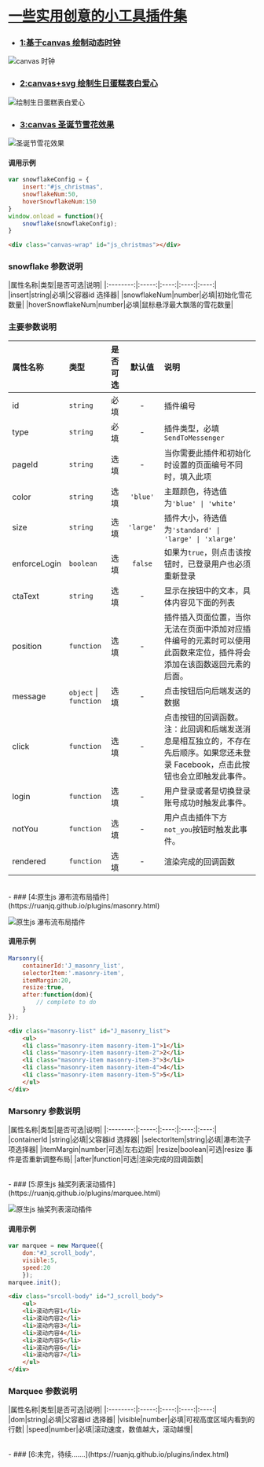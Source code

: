 # [一些实用创意的小工具插件集](https://ruanjq.github.io/plugins/)



- ### [1:基于canvas 绘制动态时钟](https://ruanjq.github.io/plugins/clock.html)

![canvas 时钟](https://raw.githubusercontent.com/ruanjq/plugins/master/images/clock.gif)



- ### [2:canvas+svg 绘制生日蛋糕表白爱心](https://ruanjq.github.io/plugins/birthday.html)

![绘制生日蛋糕表白爱心](https://raw.githubusercontent.com/ruanjq/plugins/master/images/heart.png)




- ### [3:canvas 圣诞节雪花效果](https://ruanjq.github.io/plugins/snowflake.html)

![圣诞节雪花效果](https://raw.githubusercontent.com/ruanjq/plugins/master/images/snowflake.png)

#### 调用示例
```javascript
var snowflakeConfig = {
	insert:"#js_christmas",
	snowflakeNum:50,
	hoverSnowflakeNum:150
}
window.onload = function(){
	snowflake(snowflakeConfig);
}
```

```html
<div class="canvas-wrap" id="js_christmas"></div>
```

### snowflake 参数说明
|属性名称|类型|是否可选|说明|
|:--------:|:-----:|:----:|:----:|:----:|
|insert|string|必填|父容器id 选择器|
|snowflakeNum|number|必填|初始化雪花数量|
|hoverSnowflakeNum|number|必填|鼠标悬浮最大飘落的雪花数量|
                    

### 主要参数说明
|属性名称|类型|是否可选|默认值|说明|
|:--|:--|:--|:--:|:--|
|id|`string`|必填|-|插件编号|
|type|`string`|必填|-|插件类型，必填`SendToMessenger`|
|pageId|`string`|选填|-|当你需要此插件和初始化时设置的页面编号不同时，填入此项|
|color|`string`|选填|`'blue'`|主题颜色，待选值为`'blue' \| 'white'`|
|size|`string`|选填|`'large'`|插件大小，待选值为`'standard' \| 'large' \| 'xlarge'`|
|enforceLogin|`boolean`|选填|`false`|如果为`true`，则点击该按钮时，已登录用户也必须重新登录|
|ctaText|`string`|选填|-|显示在按钮中的文本，具体内容见下面的列表|
|position|`function`|选填|-|插件插入页面位置，当你无法在页面中添加对应插件编号的元素时可以使用此函数来定位，插件将会添加在该函数返回元素的后面。|
|message|`object` \| `function`|选填|-|点击按钮后向后端发送的数据|
|click|`function`|选填|-|点击按钮的回调函数。注：此回调和后端发送消息是相互独立的，不存在先后顺序。如果您还未登录 Facebook，点击此按钮也会立即触发此事件。|
|login|`function`|选填|-|用户登录或者是切换登录账号成功时触发此事件。|
|notYou|`function`|选填|-|用户点击插件下方`not_you`按钮时触发此事件。|
|rendered|`function`|选填|-|渲染完成的回调函数|



<br>
- ### [4:原生js 瀑布流布局插件](https://ruanjq.github.io/plugins/masonry.html)

![原生js 瀑布流布局插件](https://raw.githubusercontent.com/ruanjq/plugins/master/images/masonry.png)

#### 调用示例
```javascript
Marsonry({
	containerId:'J_masonry_list',
	selectorItem:'.masonry-item',
	itemMargin:20,
	resize:true,
	after:function(dom){
		// complete to do
	}
});
```
```html
<div class="masonry-list" id="J_masonry_list">
	<ul>
    <li class="masonry-item masonry-item-1">1</li>
    <li class="masonry-item masonry-item-2">2</li>
    <li class="masonry-item masonry-item-3">3</li>
    <li class="masonry-item masonry-item-4">4</li>
    <li class="masonry-item masonry-item-5">5</li>
	</ul>
</div>
```
                    
### Marsonry 参数说明
|属性名称|类型|是否可选|说明|
|:--------:|:-----:|:----:|:----:|:----:|
|containerId |string|必填|父容器id 选择器|
|selectorItem|string|必填|瀑布流子项选择器|
|itemMargin|number|可选|左右边距|
|resize|boolean|可选|resize 事件是否重新调整布局|
|after|function|可选|渲染完成的回调函数|
                    


<br>
- ### [5:原生js 抽奖列表滚动插件](https://ruanjq.github.io/plugins/marquee.html)

![原生js 抽奖列表滚动插件](https://raw.githubusercontent.com/ruanjq/plugins/master/images/marquee.gif)

#### 调用示例
```javascript
var marquee = new Marquee({
	dom:"#J_scroll_body",
	visible:5,
	speed:20
	});
marquee.init();
```

```html
<div class="srcoll-body" id="J_scroll_body">
	<ul>
    <li>滚动内容1</li>
    <li>滚动内容2</li>
    <li>滚动内容3</li>
    <li>滚动内容4</li>
    <li>滚动内容5</li>
    <li>滚动内容6</li>
    <li>滚动内容7</li>
	</ul>
</div>
```

### Marquee 参数说明
|属性名称|类型|是否可选|说明|
|:--------:|:-----:|:----:|:----:|:----:|
|dom|string|必填|父容器id 选择器|
|visible|number|必填|可视高度区域内看到的行数|
|speed|number|必填|滚动速度，数值越大，滚动越慢|
                    


<br>
- ### [6:未完，待续.......](https://ruanjq.github.io/plugins/index.html)




